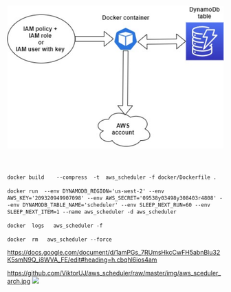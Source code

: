 
<img src="https://github.com/ViktorUJ/aws_scheduler/raw/master/img/aws_sceduler_arch.jpg" width="1900">

# 
````

docker build    --compress  -t  aws_scheduler -f docker/Dockerfile .

docker run  --env DYNAMODB_REGION='us-west-2' --env AWS_KEY='209320949907098' --env AWS_SECRET='09538y03498y308403r4808' --env DYNAMODB_TABLE_NAME='scheduler' --env SLEEP_NEXT_RUN=60 --env SLEEP_NEXT_ITEM=1 --name aws_scheduler -d aws_scheduler

docker  logs   aws_scheduler -f

docker  rm   aws_scheduler --force

`````
https://docs.google.com/document/d/1amPGs_7RUmsHkcCwFH5abnBlu32K5smN9Q_i8WVA_FE/edit#heading=h.cbqhl6ios4am



https://github.com/ViktorUJ/aws_scheduler/raw/master/img/aws_sceduler_arch.jpg
<img src="https://github.com/kubernetes/kubernetes/raw/master/logo/logo.png" width="100">